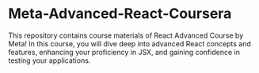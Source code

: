 # Meta-Advanced-React-Coursera
This repository contains course materials of React Advanced Course by Meta! In this course, you will dive deep into advanced React concepts and features, enhancing your proficiency in JSX, and gaining confidence in testing your applications.
